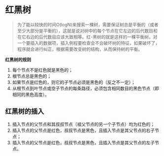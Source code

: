 # 红黑树

>为了能以较快的时间O(logN)来搜索一棵树，需要保证树总是平衡的（或者至少大部分是平衡的），这就是说对树中的每个节点在它左边的后代数目和在它右边的后代数目应该大致相等。红-黑树的就是这样的一棵平衡树，对一个要插入的数据项，插入例程要检查会不会破坏树的特征，如果破坏了，程序就会进行纠正，根据需要改变树的结构，从而保持树的平衡。

**红黑树的规则**

1. 每个节点不是红色就是黑色的；
2. 根节点总是黑色的；
3. 如果节点是红色的，则它的子节点必须是黑色的（反之不一定）；
4. 从根节点到叶节点或空子节点的每条路径，必须包含相同数目的黑色节点（即相同的黑色高度）。    

## 红黑树的插入

1. 插入节点的父节点和其叔叔节点（祖父节点的另一个子节点）均为红色的；
2. 插入节点的父节点是红色，叔叔节点是黑色，且插入节点是其父节点的右子节点；
3. 插入节点的父节点是红色，叔叔节点是黑色，且插入节点是其父节点的左子节点。

